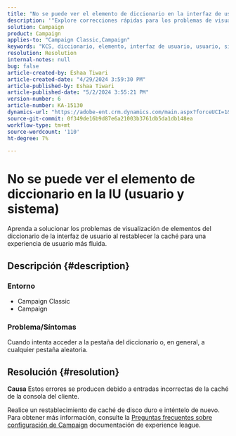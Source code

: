 ```yaml
---
title: "No se puede ver el elemento de diccionario en la interfaz de usuario (usuario y sistema)"
description: '"Explore correcciones rápidas para los problemas de visualización de elementos del diccionario de la interfaz de usuario".'
solution: Campaign
product: Campaign
applies-to: "Campaign Classic,Campaign"
keywords: "KCS, diccionario, elemento, interfaz de usuario, usuario, sistema"
resolution: Resolution
internal-notes: null
bug: false
article-created-by: Eshaa Tiwari
article-created-date: "4/29/2024 3:59:30 PM"
article-published-by: Eshaa Tiwari
article-published-date: "5/2/2024 3:55:21 PM"
version-number: 6
article-number: KA-15130
dynamics-url: "https://adobe-ent.crm.dynamics.com/main.aspx?forceUCI=1&pagetype=entityrecord&etn=knowledgearticle&id=88431275-4106-ef11-9f8a-6045bd026dc7"
source-git-commit: 0f349de16b9d87e6a21003b3761db5da1db148ea
workflow-type: tm+mt
source-wordcount: '110'
ht-degree: 7%

---
```


# No se puede ver el elemento de diccionario en la IU (usuario y sistema)


Aprenda a solucionar los problemas de visualización de elementos del diccionario de la interfaz de usuario al restablecer la caché para una experiencia de usuario más fluida.

## Descripción {#description}


### <b>Entorno</b>

- Campaign Classic
- Campaign


### <b>Problema/Síntomas</b>

Cuando intenta acceder a la pestaña del diccionario o, en general, a cualquier pestaña aleatoria.


## Resolución {#resolution}





<b>Causa</b>
Estos errores se producen debido a entradas incorrectas de la caché de la consola del cliente.



Realice un restablecimiento de caché de disco duro e inténtelo de nuevo. Para obtener más información, consulte la [Preguntas frecuentes sobre configuración de Campaign](https://experienceleague.adobe.com/docs/campaign-classic/using/getting-started/starting-with-adobe-campaign/faq/faq-campaign-config.html?lang=en) documentación de experience league.


<br> 